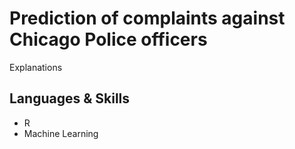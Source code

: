 # Prediction of complaints against Chicago Police officers

Explanations

## Languages & Skills
* R
* Machine Learning
